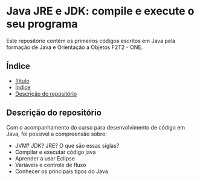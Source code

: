 # Java JRE e JDK: compile e execute o seu programa
 Este repositório contém os primeiros códigos escritos em Java pela formação de Java e Orientação a Objetos F2T2 - ONE.

## Índice

* [Título](#js-na-web-crud-com-javascript-assincrono)
* [Índice](#índice)
* [Descrição do repositório](#Descrição-do-repositorio)

## Descrição do repositório
Com o acompanhamento do curso para desenvolvimento de código em Java, foi possível a compreensão sobre:
- JVM? JDK? JRE? O que são essas siglas?
- Compilar e executar código java
- Aprender a usar Eclipse
- Variáveis e controle de fluxo
- Conhecer os principais tipos do Java
